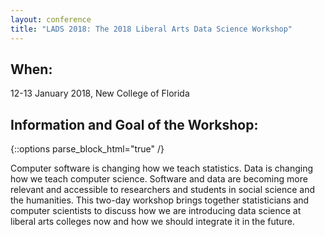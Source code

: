 ```yaml
---
layout: conference
title: "LADS 2018: The 2018 Liberal Arts Data Science Workshop"
---
```


## When:
12-13 January 2018, New College of Florida

## Information and Goal of the Workshop:  
{::options parse_block_html="true" /}
<p>
Computer software is changing how we teach statistics. Data is changing how we teach computer science. Software and data are becoming more relevant and accessible to researchers and students in social science and the humanities. This two-day workshop brings together statisticians and computer scientists to discuss how we are introducing data science at liberal arts colleges now and how we should integrate it in the future. 
</p>

